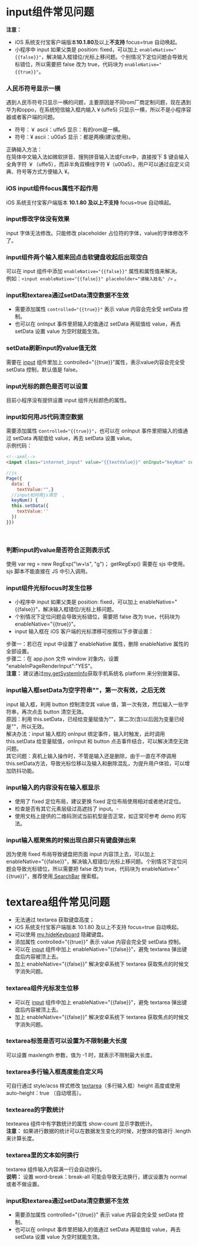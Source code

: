# input组件常见问题
**注意：**

- iOS 系统支付宝客户端版本**10.1.80**及以上**不支持** focus=true 自动唤起。
- 小程序中 input 如果父类是 position: fixed，可以加上 `enableNative="{{false}}"`，解决输入框错位/光标上移问题。个别情况下定位问题会导致光标错位，所以需要把 false 改为 true，代码块为 `enableNative="{{true}}"`。 

### 人民币符号显示一横
遇到人民币符号只显示一横的问题，主要原因是不同rom厂商定制问题，现在遇到华为和oppo，在系统短信输入框内输入￥(uffe5) 只显示一横，所以不是小程序容器或者客户端的问题。

- 符号：￥ ascii：uffe5 显示：有的rom是一横。
- 符号：&yen; ascii：u00a5 显示：都是两横(建议使用)。

正确输入方法：<br />在简体中文输入法如微软拼音、搜狗拼音输入法或Fcitx中，直接按下 $ 键会输入全角字符 ￥（uffe5），而非半角双横线字符 &yen;（u00a5）。用户可以通过自定义词典、符号等方式方便输入 &yen;。 

### iOS input组件focus属性不起作用
iOS 系统支付宝客户端版本 **10.1.80 **及以上**不支持** focus=true 自动唤起。 

### input修改字体没有效果
input 字体无法修改。只能修改 placeholder 占位符的字体，value的字体修改不了。 

### input组件两个输入框来回点击软键盘收起后出现空白
可以在 input 组件中添加 `enableNative="{{false}}"` 属性和属性值来解决。<br />例如：`<input enableNative="{{false}}" placeholder="请输入姓名" />` 。

### input和textarea通过setData清空数据不生效

- 需要添加属性 `controlled="{{true}}"` 表示 value 内容会完全受 setData 控制。
- 也可以在 onInput 事件里把输入的值通过 setData 再赋值给 value，再去 setData 设置 value 为空时就能生效。 

### setData刷新input的value值无效
需要在 [input](https://opendocs.alipay.com/mini/component/input) 组件里加上 controlled="{{true}}"属性，表示value内容会完全受 setData 控制，默认值是 false。 

### input光标的颜色是否可以设置
目前小程序没有提供设置 input 组件光标颜色的属性。 

### input如何用JS代码清空数据
需要添加属性 c`ontrolled="{{true}}"`，也可以在 onInput 事件里把输入的值通过 setData 再赋值给 value，再去 setData 设置 value。<br />
示例代码：
```html
<!--axml-->
<input class="internet_input" value="{{textValue}}" onInput="keyNum" controlled="{{true}}" type="text"  />
```
```javascript
//js
Page({  
  data: { 
    textValue:"",}
  //input如何用js清空  ,
  keyNum() {    
  this.setData({ 
    textValue:'' 
  })
}})
```
 
### 判断input的value是否符合正则表示式
使用 var reg = new RegExp("\\w+\\s", "g")； getRegExp() 需要在 sjs 中使用。 sjs 脚本不能直接在 JS 中引入调用。 

### input组件光标focus时发生位移

- 小程序中 input 如果父类是 position: fixed，可以加上 enableNative="{{false}}"，解决输入框错位/光标上移问题。
- 个别情况下定位问题会导致光标错位，需要把 false 改为 true，代码块为 enableNative="{{true}}"。
- input 输入框在 iOS 客户端的光标漂移可按照以下步骤设置：

步骤一：若已在 input 中设置了 enableNative 属性，删除 enableNative 属性的全部设置。<br />步骤二：在 app.json 文件 window 对象内，设置 "enableInPageRenderInput":"YES"。<br />**注意：** 建议通过[my.getSystemInfo](https://opendocs.alipay.com/mini/api/system-info)获取手机系统名 platform 来分别做兼容。 

### input输入框setData为空字符串""，第一次有效，之后无效
input 输入框，利用 button 控制清空其 value 值，第一次有效，然后输入一些字符串，再次点击 button 清空无效。<br />
原因：利用 this.setData，已经给变量赋值为""，第二次(含)以后因为变量已经是""，所以无效。<br />
解决办法：input 输入框的 onInput 绑定事件，输入时触发，此时调用 this.setData 给变量赋值，onInput 和 button 点击事件结合，可以解决清空无效问题。<br />
其它问题：真机上输入操作时，不管是输入还是删除，由于一直在不停调用this.setData方法，导致光标位移以及输入和删除混乱，为提升用户体验，可以增加防抖功能。 

### input输入的内容没有在输入框显示
- 使用了 fixed 定位布局，建议更换 fixed 定位布局使用相对或者绝对定位。
- 检查是否有其它元素层级过高遮挡了 input。- 
- 使用文档上提供的二维码测试当前机型是否正常，如正常可参考 demo 的写法。 

### input输入框聚焦的时候出现白屏只有键盘弹出来
因为使用 fixed 布局导致键盘把页面 input 内容顶上去，可以加上 enableNative="{{false}}"，解决输入框错位/光标上移问题。个别情况下定位问题会导致光标错位，所以需要把 false 改为 true，代码块为 enableNative="{{true}}"，推荐使用[ SearchBar](https://opendocs.alipay.com/mini/component-ext/search-bar) 搜索框。 

# textarea组件常见问题

- 无法通过 textarea 获取键盘高度；
- iOS 系统支付宝客户端版本 10.1.80 及以上不支持 focus=true 自动唤起。
- 可以使用 [my.hideKeyboard](https://opendocs.alipay.com/mini/api/ui-hidekeyboard) 隐藏键盘。
- 添加属性 controlled="{{true}}" 表示 value 内容会完全受 setData 控制。
- 可以在 [input](https://opendocs.alipay.com/mini/component/input) 组件中加上 enableNative="{{false}}"，避免 textarea 弹出键盘后内容被顶上去。
- 加上 enableNative="{{false}}" 解决安卓系统下 textarea 获取焦点的时候文字消失问题。 

### textarea组件光标发生位移

- 可以在 [input](https://opendocs.alipay.com/mini/component/input) 组件中加上 enableNative="{{false}}"，避免 textarea 弹出键盘后内容被顶上去。
- 加上 enableNative="{{false}}" 解决安卓系统下 textarea 获取焦点的时候文字消失问题。 

### textarea标签是否可以设置为不限制最大长度
可以设置 maxlength 参数，值为 -1 时，就表示不限制最大长度。 

### textarea多行输入框高度能自定义吗
可自行通过 style/acss 样式修改 [textarea](https://opendocs.alipay.com/mini/component/textarea)（多行输入框）height 高度或使用 auto-height：true （自动增高）。 

### textearea的字数统计
textearea 组件中有字数统计的属性 show-count 显示字数统计。<br />**注意：** 如果进行数据的统计可以在数据发生变化的时候，对整体的值进行 .length 来计算长度。 

### textarea里的文本如何换行
textarea 组件输入内容满一行会自动换行。<br />**说明：** 设置 word-break：break-all 可能会导致无法换行，建议设置为 normal 或者不做设置。 

### input和textarea通过setData清空数据不生效

- 需要添加属性 controlled="{{true}}" 表示 value 内容会完全受 setData 控制。
- 也可以在 onInput 事件里把输入的值通过 setData 再赋值给 value，再去 setData 设置 value 为空时就能生效。

 
